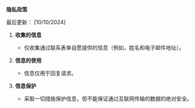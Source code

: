 **隐私政策**

最后更新： [10/10/2024]

1. **收集的信息**
   - 仅收集通过联系表单自愿提供的信息（例如，姓名和电子邮件地址）。

2. **信息的使用**
   - 信息仅用于回复请求。

3. **信息保护**
   - 采取一切措施保护信息，但不能保证通过互联网传输的数据的绝对安全。